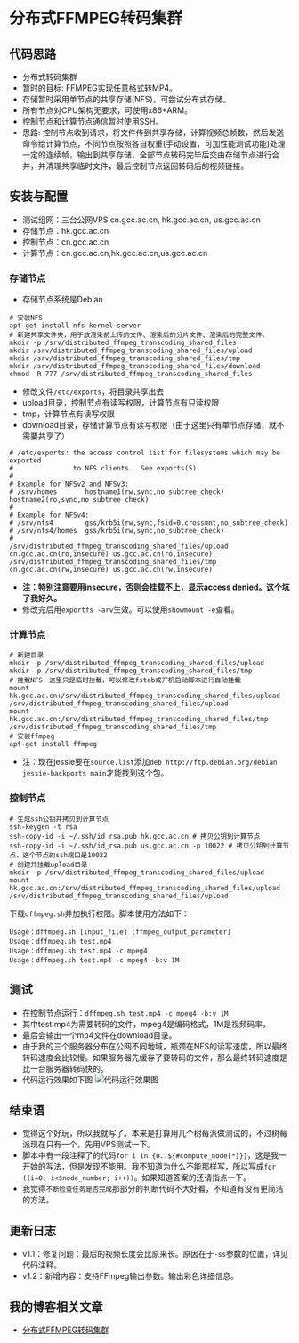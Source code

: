 # 分布式FFMPEG转码集群

## 代码思路

- 分布式转码集群
- 暂时的目标: FFMPEG实现任意格式转MP4。
- 存储暂时采用单节点的共享存储(NFS)，可尝试分布式存储。
- 所有节点对CPU架构无要求，可使用x86+ARM。
- 控制节点和计算节点通信暂时使用SSH。
- 思路: 控制节点收到请求，将文件传到共享存储，计算视频总帧数，然后发送命令给计算节点，不同节点按照各自权重(手动设置，可加性能测试功能)处理一定的连续帧，输出到共享存储，全部节点转码完毕后交由存储节点进行合并，并清理共享临时文件，最后控制节点返回转码后的视频链接。

## 安装与配置

- 测试组网：三台公网VPS cn.gcc.ac.cn, hk.gcc.ac.cn, us.gcc.ac.cn
- 存储节点：hk.gcc.ac.cn
- 控制节点：cn.gcc.ac.cn
- 计算节点：cn.gcc.ac.cn,hk.gcc.ac.cn,us.gcc.ac.cn

### 存储节点

- 存储节点系统是Debian

```shell
# 安装NFS
apt-get install nfs-kernel-server
# 新建共享文件夹，用于放渲染前上传的文件、渲染后的分片文件、渲染后的完整文件。
mkdir -p /srv/distributed_ffmpeg_transcoding_shared_files
mkdir /srv/distributed_ffmpeg_transcoding_shared_files/upload
mkdir /srv/distributed_ffmpeg_transcoding_shared_files/tmp
mkdir /srv/distributed_ffmpeg_transcoding_shared_files/download
chmod -R 777 /srv/distributed_ffmpeg_transcoding_shared_files
```

- 修改文件`/etc/exports`，将目录共享出去
- upload目录，控制节点有读写权限，计算节点有只读权限
- tmp，计算节点有读写权限
- download目录，存储计算节点有读写权限（由于这里只有单节点存储，就不需要共享了）

```shell
# /etc/exports: the access control list for filesystems which may be exported
#               to NFS clients.  See exports(5).
#
# Example for NFSv2 and NFSv3:
# /srv/homes       hostname1(rw,sync,no_subtree_check) hostname2(ro,sync,no_subtree_check)
#
# Example for NFSv4:
# /srv/nfs4        gss/krb5i(rw,sync,fsid=0,crossmnt,no_subtree_check)
# /srv/nfs4/homes  gss/krb5i(rw,sync,no_subtree_check)
#
/srv/distributed_ffmpeg_transcoding_shared_files/upload cn.gcc.ac.cn(ro,insecure) us.gcc.ac.cn(ro,insecure)
/srv/distributed_ffmpeg_transcoding_shared_files/tmp cn.gcc.ac.cn(rw,insecure) us.gcc.ac.cn(rw,insecure)
```

- **注：特别注意要用insecure，否则会挂载不上，显示access denied。这个坑了我好久。**
- 修改完后用`exportfs -arv`生效。可以使用`showmount -e`查看。

### 计算节点

```shell
# 新建目录
mkdir -p /srv/distributed_ffmpeg_transcoding_shared_files/upload
mkdir -p /srv/distributed_ffmpeg_transcoding_shared_files/tmp
# 挂载NFS，这里只是临时挂载，可以修改fstab或开机启动脚本进行自动挂载
mount hk.gcc.ac.cn:/srv/distributed_ffmpeg_transcoding_shared_files/upload /srv/distributed_ffmpeg_transcoding_shared_files/upload
mount hk.gcc.ac.cn:/srv/distributed_ffmpeg_transcoding_shared_files/tmp /srv/distributed_ffmpeg_transcoding_shared_files/tmp
# 安装ffmpeg
apt-get install ffmpeg
```
- 注：现在jessie要在`source.list`添加`deb http://ftp.debian.org/debian jessie-backports main`才能找到这个包。

### 控制节点

```shell
# 生成ssh公钥并拷贝到计算节点
ssh-keygen -t rsa
ssh-copy-id -i ~/.ssh/id_rsa.pub hk.gcc.ac.cn # 拷贝公钥到计算节点
ssh-copy-id -i ~/.ssh/id_rsa.pub us.gcc.ac.cn -p 10022 # 拷贝公钥到计算节点，这个节点的ssh端口是10022
# 创建并挂载upload目录
mkdir -p /srv/distributed_ffmpeg_transcoding_shared_files/upload
mount hk.gcc.ac.cn:/srv/distributed_ffmpeg_transcoding_shared_files/upload /srv/distributed_ffmpeg_transcoding_shared_files/upload
```

下载`dffmpeg.sh`并加执行权限。脚本使用方法如下：

```
Usage：dffmpeg.sh [input_file] [ffmpeg_output_parameter]
Usage：dffmpeg.sh test.mp4
Usage：dffmpeg.sh test.mp4 -c mpeg4
Usage：dffmpeg.sh test.mp4 -c mpeg4 -b:v 1M
```

## 测试

- 在控制节点运行：`dffmpeg.sh test.mp4 -c mpeg4 -b:v 1M`
- 其中test.mp4为需要转码的文件，mpeg4是编码格式，1M是视频码率。
- 最后会输出一个mp4文件在download目录。
- 由于我的三个服务器分布在公网不同地域，瓶颈在NFS的读写速度，所以最终转码速度会比较慢。如果服务器先缓存了要转码的文件，那么最终转码速度是比一台服务器转码快的。
- 代码运行效果如下图
![代码运行效果图](https://img-blog.csdn.net/2018062412264794?watermark/2/text/aHR0cHM6Ly9ibG9nLmNzZG4ubmV0L2ltZHlm/font/5a6L5L2T/fontsize/400/fill/I0JBQkFCMA==/dissolve/70)

## 结束语

- 觉得这个好玩，所以我就写了。本来是打算用几个树莓派做测试的，不过树莓派现在只有一个，先用VPS测试一下。
- 脚本中有一段注释了的代码`for i in {0..${#compute_node[*]}}`，这是我一开始的写法，但是发现不能用。我不知道为什么不能那样写，所以写成`for ((i=0; i<$node_number; i++))`。如果知道答案的还请指点一下。
- 我觉得`不断检查任务是否完成`那部分的判断代码不大好看，不知道有没有更简洁的方法。

## 更新日志

 - v1.1：修复问题：最后的视频长度会比原来长。原因在于`-ss`参数的位置，详见代码注释。
 - v1.2：新增内容：支持FFmpeg输出参数。输出彩色详细信息。

 ## 我的博客相关文章

 - [分布式FFMPEG转码集群](https://blog.csdn.net/imdyf/article/details/80621009)
